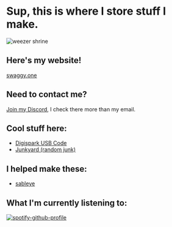 # Sup, this is where I store stuff I make.
![weezer shrine](https://images.nintendolife.com/e0f66909e4cc5/640x360.jpg)
## Here's my website!
[swaggy.one](https://swaggy.one/)
## Need to contact me?
[Join my Discord](https://discord.gg/qa3pfraewT), I check there more than my email.
## Cool stuff here:
* [Digispark USB Code](https://github.com/slash1div/slash1div/tree/main/Digispark)
* [Junkyard (random junk)](https://github.com/slash1div/slash1div/tree/main/Junkyard)
## I helped make these:
* [sableye](https://github.com/sableye-bot)
## What I'm currently listening to:


[![spotify-github-profile](https://spotify-github-profile.vercel.app/api/view?uid=hwqgqejwdh0gjoc7se9zyk20p&cover_image=true&theme=novatorem)](https://spotify-github-profile.vercel.app/api/view?uid=hwqgqejwdh0gjoc7se9zyk20p&redirect=true)
